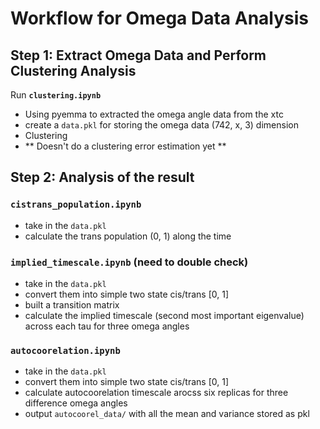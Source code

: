 # Workflow for Omega Data Analysis

## Step 1: Extract Omega Data and Perform Clustering Analysis  
Run **`clustering.ipynb`**
- Using pyemma to extracted the omega angle data from the xtc
- create a `data.pkl` for storing the omega data (742, x, 3) dimension
- Clustering
- ** Doesn't do a clustering error estimation yet **

## Step 2: Analysis of the result 

### `cistrans_population.ipynb`
- take in the `data.pkl`
- calculate the trans population (0, 1) along the time

### `implied_timescale.ipynb` (need to double check)
- take in the `data.pkl`
- convert them into simple two state cis/trans [0, 1]
- built a transition matrix
- calculate the implied timescale (second most important eigenvalue) across each tau for three omega angles

### `autocoorelation.ipynb`
- take in the `data.pkl`
- convert them into simple two state cis/trans [0, 1]
- calculate autocoorelation timescale arocss six replicas for three difference omega angles 
- output `autocoorel_data/` with all the mean and variance stored as pkl
